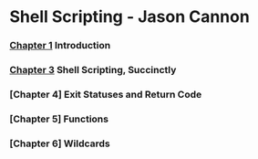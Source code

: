 # **Shell Scripting** - Jason Cannon

### **[Chapter 1]** Introduction
### **[Chapter 3]** Shell Scripting, Succinctly
### **[Chapter 4]** Exit Statuses and Return Code
### **[Chapter 5]** Functions
### **[Chapter 6]** Wildcards

[Chapter 1]: <Introduction>
[Chapter 2]: <Shell Scripting, Succinctly>
[Chapter 3]: <Exit Statuses and Return Codes>

